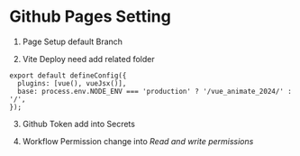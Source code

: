 # Github Pages Setting

1. Page Setup default Branch

2. Vite Deploy need add related folder

```
export default defineConfig({
  plugins: [vue(), vueJsx()],
  base: process.env.NODE_ENV === 'production' ? '/vue_animate_2024/' : '/',
});

```

3. Github Token add into Secrets

4. Workflow Permission change into _Read and write permissions_
